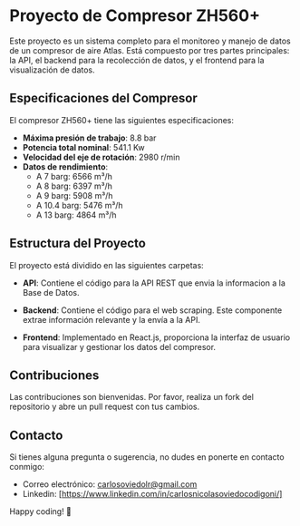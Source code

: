 # Proyecto de Compresor ZH560+

Este proyecto es un sistema completo para el monitoreo y manejo de datos de un compresor de aire Atlas. Está compuesto por tres partes principales: la API, el backend para la recolección de datos, y el frontend para la visualización de datos.

## Especificaciones del Compresor

El compresor ZH560+ tiene las siguientes especificaciones:

- **Máxima presión de trabajo**: 8.8 bar
- **Potencia total nominal**: 541.1 Kw
- **Velocidad del eje de rotación**: 2980 r/min
- **Datos de rendimiento**:
  - A 7 barg: 6566 m³/h
  - A 8 barg: 6397 m³/h
  - A 9 barg: 5908 m³/h
  - A 10.4 barg: 5476 m³/h
  - A 13 barg: 4864 m³/h

## Estructura del Proyecto

El proyecto está dividido en las siguientes carpetas:

- **API**: Contiene el código para la API REST que envia la informacion a la Base de Datos. 

- **Backend**: Contiene el código para el web scraping. Este componente extrae información relevante y la envía a la API.

- **Frontend**: Implementado en React.js, proporciona la interfaz de usuario para visualizar y gestionar los datos del compresor.

## Contribuciones

Las contribuciones son bienvenidas. Por favor, realiza un fork del repositorio y abre un pull request con tus cambios.

## Contacto

Si tienes alguna pregunta o sugerencia, no dudes en ponerte en contacto conmigo:

- Correo electrónico: carlosoviedolr@gmail.com
- Linkedin: [https://www.linkedin.com/in/carlosnicolasoviedocodigoni/]
 
Happy coding! 🚀
